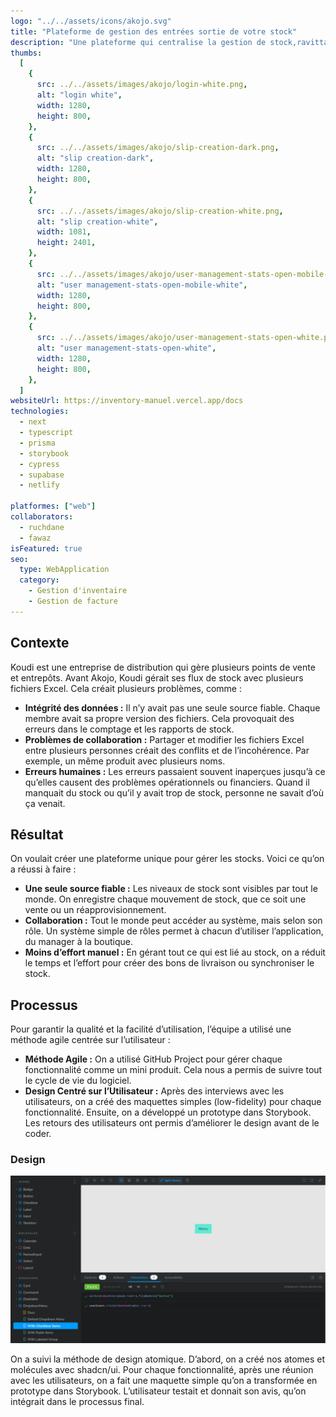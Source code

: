 ```yaml
---
logo: "../../assets/icons/akojo.svg"
title: "Plateforme de gestion des entrées sortie de votre stock"
description: "Une plateforme qui centralise la gestion de stock,ravittaillement et commandes pour les organisations de moyennes et grande taille qui possède plusieurs points de ventes ainsi que magasin de stockage."
thumbs:
  [
    {
      src: ../../assets/images/akojo/login-white.png,
      alt: "login white",
      width: 1280,
      height: 800,
    },
    {
      src: ../../assets/images/akojo/slip-creation-dark.png,
      alt: "slip creation-dark",
      width: 1280,
      height: 800,
    },
    {
      src: ../../assets/images/akojo/slip-creation-white.png,
      alt: "slip creation-white",
      width: 1081,
      height: 2401,
    },
    {
      src: ../../assets/images/akojo/user-management-stats-open-mobile-white.png,
      alt: "user management-stats-open-mobile-white",
      width: 1280,
      height: 800,
    },
    {
      src: ../../assets/images/akojo/user-management-stats-open-white.png,
      alt: "user management-stats-open-white",
      width: 1280,
      height: 800,
    },
  ]
websiteUrl: https://inventory-manuel.vercel.app/docs
technologies:
  - next
  - typescript
  - prisma
  - storybook
  - cypress
  - supabase
  - netlify

platformes: ["web"]
collaborators:
  - ruchdane
  - fawaz
isFeatured: true
seo:
  type: WebApplication
  category:
    - Gestion d'inventaire
    - Gestion de facture
---
```


## Contexte

Koudi est une entreprise de distribution qui gère plusieurs points de vente et entrepôts.
Avant Akojo, Koudi gérait ses flux de stock avec plusieurs fichiers Excel. Cela créait plusieurs problèmes, comme :

* **Intégrité des données :** Il n’y avait pas une seule source fiable. Chaque membre avait sa propre version des fichiers. Cela provoquait des erreurs dans le comptage et les rapports de stock.
* **Problèmes de collaboration :** Partager et modifier les fichiers Excel entre plusieurs personnes créait des conflits et de l’incohérence. Par exemple, un même produit avec plusieurs noms.
* **Erreurs humaines :** Les erreurs passaient souvent inaperçues jusqu’à ce qu’elles causent des problèmes opérationnels ou financiers. Quand il manquait du stock ou qu’il y avait trop de stock, personne ne savait d’où ça venait.

## Résultat

On voulait créer une plateforme unique pour gérer les stocks. Voici ce qu’on a réussi à faire :

* **Une seule source fiable :** Les niveaux de stock sont visibles par tout le monde. On enregistre chaque mouvement de stock, que ce soit une vente ou un réapprovisionnement.
* **Collaboration :** Tout le monde peut accéder au système, mais selon son rôle. Un système simple de rôles permet à chacun d’utiliser l’application, du manager à la boutique.
* **Moins d’effort manuel :** En gérant tout ce qui est lié au stock, on a réduit le temps et l’effort pour créer des bons de livraison ou synchroniser le stock.

## Processus

Pour garantir la qualité et la facilité d’utilisation, l’équipe a utilisé une méthode agile centrée sur l’utilisateur :

* **Méthode Agile :** On a utilisé GitHub Project pour gérer chaque fonctionnalité comme un mini produit. Cela nous a permis de suivre tout le cycle de vie du logiciel.
* **Design Centré sur l’Utilisateur :** Après des interviews avec les utilisateurs, on a créé des maquettes simples (low-fidelity) pour chaque fonctionnalité. Ensuite, on a développé un prototype dans Storybook. Les retours des utilisateurs ont permis d’améliorer le design avant de le coder.

### Design

![Storybook atomic design](../../assets/images/akojo/storybook.png)

On a suivi la méthode de design atomique. D’abord, on a créé nos atomes et molécules avec shadcn/ui. Pour chaque fonctionnalité, après une réunion avec les utilisateurs, on a fait une maquette simple qu’on a transformée en prototype dans Storybook. L’utilisateur testait et donnait son avis, qu’on intégrait dans le processus final.
